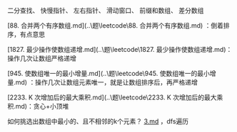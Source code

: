 二分查找、
快慢指针、
左右指针、
滑动窗口、
前缀和数组、
差分数组



[88. 合并两个有序数组.md](..\题\leetcode\88. 合并两个有序数组.md) ：倒着排序，有点意思



[1827. 最少操作使数组递增.md](..\题\leetcode\1827. 最少操作使数组递增.md)：操作几次让数组严格递增

[945. 使数组唯一的最小增量.md](..\题\leetcode\945. 使数组唯一的最小增量.md) ：操作几次让数组元素唯一，就是让数组排序后，再严格递增



[2233. K 次增加后的最大乘积.md](..\题\leetcode\2233. K 次增加后的最大乘积.md)：贪心+小顶堆



如何挑选出数组中最小的、且不相邻的k个元素？ [3.md](..\题\笔试\pdd\25春\1\3.md) ，dfs遍历

